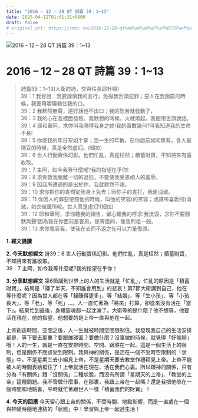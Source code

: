```yaml
---
title: "2016 – 12 – 28 QT 詩篇 39：1~13"
date: 2025-04-12T01:01:31+0800
draft: false
# original_url: https://cmtc.tw/2016-12-28-qt%e8%a9%a9%e7%af%8739%ef%bc%9a113
---
```


![2016 – 12 – 28 QT 詩篇 39：1\~13](/images/qt.jpg   "2016 – 12 – 28 QT 詩篇 39：1\~13")

# 2016 – 12 – 28 QT 詩篇 39：1\~13

> 詩篇39：1\~13(大衛的詩，交與伶長耶杜頓)  
> 39：1 我曾說：我要謹慎我的言行，免得我舌頭犯罪；惡人在我面前的時候，我要用嚼環勒住我的口。  
> 39：2 我默然無聲，連好話也不出口；我的愁苦就發動了，  
> 39：3 我的心在我裡面發熱。我默想的時候，火就燒起，我便用舌頭說話。  
> 39：4 耶和華阿，求你叫我曉得我身之終!我的壽數幾何?叫我知道我的生命不長!  
> 39：5 你使我的年日窄如手掌；我一生的年數，在你面前如同無有。各人最穩妥的時候，真是全然虛幻。(細拉)  
> 39：6 世人行動實係幻影。他們忙亂，真是枉然；積蓄財寶，不知將來有誰收取。  
> 39：7 主阿，如今我等什麼呢?我的指望在乎你!  
> 39：8 求你救我脫離一切的過犯，不要使我受愚頑人的羞辱。  
> 39：9 因我所遭遇的是出於你，我就默然不語。  
> 39：10 求你把你的責罰從我身上免去；因你手的責打，我便消滅。  
> 39：11 你因人的罪惡懲罰他的時候，叫他的笑容(的笑容；或譯所喜愛的)消滅，如衣被蟲所咬。世人真是虛幻!(細拉)  
> 39：12 耶和華阿，求你聽我的禱告，留心聽我的呼求!我流淚，求你不要靜默無聲!因為我在你面前是客旅，是寄居的，像我列祖一般。  
> 39：13 求你寬容我，使我在去而不返之先可以力量復原。

**1.  經文誦讀**

**2.  今天默想經文**
詩39：6 世人行動實係幻影。他們忙亂，真是枉然；積蓄財寶，不知將來有誰收取。  
39：7 主阿，如今我等什麼呢?我的指望在乎你！

**3. 分享默想經文**
第6節講到世界上的人的生活就是「忙亂」，忙亂的原因是「積蓄財寶」，結局是「賺了半天，不知誰會用到」的悲哀！第7節大衛講到自己，他在等什麼呢？因為世人都在等「錢賺得更多」，等「結婚」、等「生小孩」、等「小孩長大」、等「老」、等「死」…。人一直忙著為「將來」打算，卻從來沒有活在「當下」。結果忙到最後，身體靈魂都一起沈淪了。大衛等的是什麼？他不想等，他要活在現在，他的指望，他想要的是上帝一直與他在一起。

上帝創造時間、空間之後，人一生就被時間空間限制住。我發現我自己的生活安排都是，等下要去那裏？要跟誰碰面？要做什麼？沒事做的時候，就覺得「好無聊」哦！人的一生，就是一直在安排時間、空間、跟誰在一起。這是一個生活上的限制，但是關係不應該受到限制。我與神的關係，是活在一個不受時空限制的「狀態」中。不是星期三去小組見上帝，不是星期天要去教堂作禮拜見上帝。上帝不能被人的時間表給框住了！上帝就活在現在、活在我們心裏。所以跟神的關係，只有分為「有關係」跟「沒關係」二種狀態，而沒有所謂「星期天的上帝」、「教堂的上帝」這種問題。我不管做什麼事，在那裏，我跟上帝在一起嗎？還是我把他晾在一個時間和地點裏，平時就忙著跟世人一樣「積蓄我們的財寶」！

**4. 今天的回應**
今天留心跟上帝的關係，不受時間、地點影響，而是一直處在一個與神隨時隨地連結的「狀態」中！學習與上帝一起過生活！
